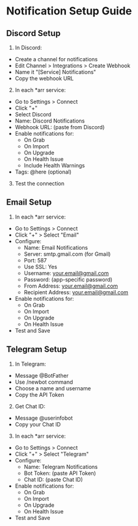 # Notification Setup Guide

## Discord Setup

1. In Discord:
- Create a channel for notifications
- Edit Channel > Integrations > Create Webhook
- Name it "[Service] Notifications"
- Copy the webhook URL

2. In each *arr service:
- Go to Settings > Connect
- Click "+"
- Select Discord
- Name: Discord Notifications
- Webhook URL: (paste from Discord)
- Enable notifications for:
  - On Grab
  - On Import
  - On Upgrade
  - On Health Issue
  - Include Health Warnings
- Tags: @here (optional)

3. Test the connection 

## Email Setup
1. In each *arr service:
- Go to Settings > Connect
- Click "+" > Select "Email"
- Configure:
  - Name: Email Notifications
  - Server: smtp.gmail.com (for Gmail)
  - Port: 587
  - Use SSL: Yes
  - Username: your.email@gmail.com
  - Password: (app-specific password)
  - From Address: your.email@gmail.com
  - Recipient Address: your.email@gmail.com
- Enable notifications for:
  - On Grab
  - On Import
  - On Upgrade
  - On Health Issue
- Test and Save

## Telegram Setup
1. In Telegram:
- Message @BotFather
- Use /newbot command
- Choose a name and username
- Copy the API Token

2. Get Chat ID:
- Message @userinfobot
- Copy your Chat ID

3. In each *arr service:
- Go to Settings > Connect
- Click "+" > Select "Telegram"
- Configure:
  - Name: Telegram Notifications
  - Bot Token: (paste API Token)
  - Chat ID: (paste Chat ID)
- Enable notifications for:
  - On Grab
  - On Import
  - On Upgrade
  - On Health Issue
- Test and Save 